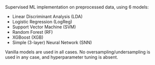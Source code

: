 Supervised ML implementation on preprocessed data, using 6 models:
- Linear Discriminant Analysis (LDA)
- Logistic Regression (LogReg)
- Support Vector Machine (SVM)
- Random Forest (RF)
- XGBoost (XGB)
- Simple (3-layer) Neural Network (SNN)

Vanilla models are used in all cases. No oversampling/undersampling is used in any case, and hyperparameter tuning is absent.
